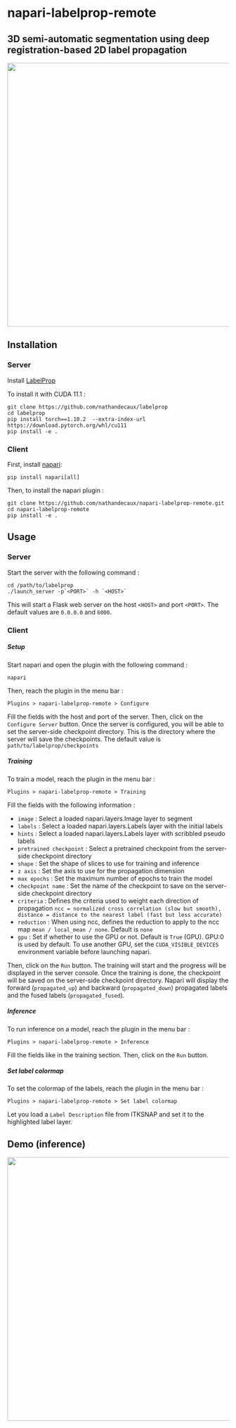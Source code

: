 # napari-labelprop-remote

3D semi-automatic segmentation using deep registration-based 2D label propagation
---------------------------------------------------------------------------------
<!-- insert image and center it -->
<p align="center">
  <img src="https://github.com/nathandecaux/labelprop.github.io/raw/main/client_server.drawio.svg" width="600">
</p>

## Installation

### Server

Install [LabelProp](https://github.com/nathandecaux/labelprop)

To install it with CUDA 11.1 :

    git clone https://github.com/nathandecaux/labelprop
    cd labelprop
    pip install torch==1.10.2  --extra-index-url https://download.pytorch.org/whl/cu111
    pip install -e .

### Client

First, install [napari](https://napari.org/tutorials/fundamentals/installation.html):

    pip install napari[all]

Then, to install the napari plugin :

    git clone https://github.com/nathandecaux/napari-labelprop-remote.git
    cd napari-labelprop-remote
    pip install -e .

## Usage

### Server

Start the server with the following command :

    cd /path/to/labelprop
    ./launch_server -p`<PORT>` -h `<HOST>`

This will start a Flask web server on the host `<HOST>` and port `<PORT>`. The default values are `0.0.0.0` and `6000`.

### Client

##### Setup

Start napari and open the plugin with the following command :

    napari

Then, reach the plugin in the menu bar :

    Plugins > napari-labelprop-remote > Configure

Fill the fields with the host and port of the server. Then, click on the `Configure Server` button. Once the server is configured, you will be able to set the server-side checkpoint directory. This is the directory where the server will save the checkpoints. The default value is `path/to/labelprop/checkpoints`

##### Training

To train a model, reach the plugin in the menu bar :

    Plugins > napari-labelprop-remote > Training

Fill the fields with the following information :

-   `image` : Select a loaded napari.layers.Image layer to segment
-   `labels` : Select a loaded napari.layers.Labels layer with the initial labels
-  `hints` : Select a loaded napari.layers.Labels layer with scribbled pseudo labels
-  `pretrained checkpoint` : Select a pretrained checkpoint from the server-side checkpoint directory
- `shape` : Set the shape of slices to use for training and inference
- `z axis` : Set the axis to use for the propagation dimension
- `max epochs` : Set the maximum number of epochs to train the model
- `checkpoint name` : Set the name of the checkpoint to save on the server-side checkpoint directory
- `criteria` : Defines the criteria used to weight each direction of propagation `ncc = normalized cross correlation (slow but smooth), distance = distance to the nearest label (fast but less accurate)`
- `reduction` : When using ncc, defines the reduction to apply to the ncc map `mean / local_mean / none`. Default is `none`
- `gpu` : Set if whether to use the GPU or not. Default is `True` (GPU). GPU:0 is used by default. To use another GPU, set the `CUDA_VISIBLE_DEVICES` environment variable before launching napari.

Then, click on the `Run` button. The training will start and the progress will be displayed in the server console. Once the training is done, the checkpoint will be saved on the server-side checkpoint directory. Napari will display the forward (`propagated_up`) and backward (`propagated_down`) propagated labels and the fused labels (`propagated_fused`).

##### Inference

To run inference on a model, reach the plugin in the menu bar :

    Plugins > napari-labelprop-remote > Inference

Fill the fields like in the training section. Then, click on the `Run` button.

##### Set label colormap

To set the colormap of the labels, reach the plugin in the menu bar :

    Plugins > napari-labelprop-remote > Set label colormap

Let you load a `Label Description` file from ITKSNAP and set it to the highlighted label layer.

## Demo (inference)

<p align="center">
  <img src="https://github.com/nathandecaux/labelprop.github.io/raw/main/demo_cut.gif" width="600">
</p>
